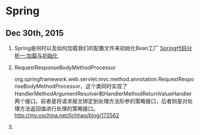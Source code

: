 # Spring

## Dec 30th, 2015

1. Spring是何时以及如何加载我们的配置文件来初始化Bean工厂 [	Spring代码分析一:加载与初始化](http://my.oschina.net/u/932347/blog/146645?fromerr=xv8JddF3)
2. RequestResponseBodyMethodProcessor

    org.springframework.web.servlet.mvc.method.annotation.RequestResponseBodyMethodProcessor，这个类同时实现了HandlerMethodArgumentResolver和HandlerMethodReturnValueHandler两个接口。前者是将请求报文绑定到处理方法形参的策略接口，后者则是对处理方法返回值进行处理的策略接口。
    http://my.oschina.net/lichhao/blog/172562
    
3.     